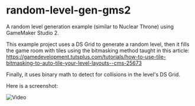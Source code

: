 # random-level-gen-gms2
A random level generation example (similar to Nuclear Throne) using GameMaker Studio 2.

This example project uses a DS Grid to generate a random level, then it fills the game room with tiles using the bitmasking method taught in this article: https://gamedevelopment.tutsplus.com/tutorials/how-to-use-tile-bitmasking-to-auto-tile-your-level-layouts--cms-25673

Finally, it uses binary math to detect for collisions in the level's DS Grid.

Here is a screenshot:

![Video](https://78.media.tumblr.com/35ef2a852afdd2e0dc76c29151c13b8c/tumblr_p3h9j0x1xv1sl57y2o1_540.gif)
